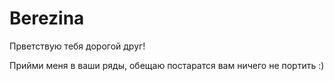# Berezina

Прветствую тебя дорогой друг!

Прийми меня в ваши ряды, обещаю постаратся вам ничего не портить :)
